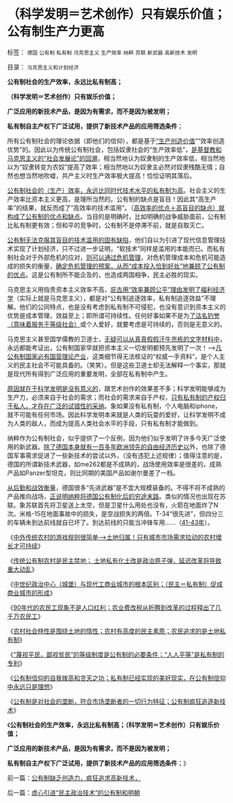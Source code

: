 # （科学发明＝艺术创作）只有娱乐价值；公有制生产力更高

标签： `德国` `公有制` `私有制` `马克思主义` `生产效率` `纳粹` `苏联` `新武器` `高新技术` `发明` 

目录： `马克思主义和计划经济`

**公有制社会的生产效率，永远比私有制高；**

**（科学发明＝艺术创作）只有娱乐价值；**

**广泛应用的新技术产品，是因为有需求，而不是因为被发明；**

**私有制自主产权下广泛试用，提供了新技术产品的应用筛选条件**；

所有公有制社会的理论依据（即他们的信仰），都是基于[“生产创造价值](../../../2011/7/21/“原始共产主义”就是原始奴隶制.md)”“效率创造优势”的。因此以为传统公有制社会，包括奴隶社会的“生产效率低”，[是基督教和马克思主义的“社会发展论”的回溯](../../../2010/10/31/马克思，斯宾格勒，汤因比，斯塔夫里阿诺斯的“进化论”.md)，相当然地认为奴隶制的生产效率低，相当然地以为“奴隶转变为农奴”提高了效率；相当然地以为奴隶主必然对奴隶残酷无情；自然也想当然地吹嘘，共产主义时生产效率极大提高！恰恰证明其落后。

[公有制社会的（生产）效率，永远比同时代技术水平的私有制为高](../../../2010/10/31/奴隶制比自由社会更有生产效率.md)。社会主义的生产效率比资本主义更高，是理所当然的。公有制的缺点是盲目！因此其“高生产率”的结果，就反而成了“高效率的技术滥用”。（[高效率的优点＋高盲目的缺点）就构成了公有制的优点和缺点](../../../2011/10/18/“阶级斗争”是对平民生命财产的宣战令.md)。当目的是明确时，比如明确的战争威胁面前，公有制比私有制更有效；但和平的竞争时，公有制不是停滞不前，就是自取灭亡。

[公有制无法克服其盲目的技术滥用的固有缺陷](../../../2011/11/7/公有制低效益必须成本转移，“灾难　or&nbsp;侵略”必居其一.md)，他们自以为引进了现代信息管理技术实现了计划经济，只不过进一步证明，“软技术”同样是滥用的本能而已。而私有制社会对于外部危机的应对，[则可以通过危机管理](../../../2010/1/21/国家是危机管理的工具.md)，对危机管理成本和危机可能造成的损失的衡量，[确定危机管理的预案，从而“成本投入恰到好处”地兼顾了公有制的优点](../../../2009/5/16/市场和经济中的危机干预.md)。这是公有制所不能企及的，也造成两国相争，民主必胜的现实。

马克思主义用指责资本主义效率不高，[庇古用“效率兼顾公平”理由发明了福利经济学](../../../2011/1/25/凯恩斯是庇古的“通往奴役之路”.md)（实际上就是马克思主义），都是对“公有制追逐效率，私有制追逐效益”不理解。他们的公同特点，也是没有考虑到私有制不可侵犯，也没有意识到资本主义的优势是成本管理，效益至上；即所谓可持续性。任何好事如果不是为[了沽名钓誉（意味着服务于等级社会）](../../../2011/11/16/公有制仇富“贫富差距”的含义.md)或个人爱好，就要考虑是可持续的，否则是无意义的。

马克思主义甚至国学儒教的卫道士，[无疑可以从真真假假汗牛充栋的文字材料中](../../../2010/4/13/历史的细考权威没有“更权威”的发言权.md)，永远都能考证出，公有制国家早就把资本主义一切发明都预先发明了一次！——>[凡公有制国家必有国营理论产业](../../../2009/7/27/实用主义的现代愚民制造业.md)，这类细节得无法核证的“权威一手资料”，是个人主义的民主社会不可能具备的。（笑笑）。但是这些卫道士却无法解释一个事实，那就是现代所有得到广泛应用的重要发明，全部在私有制中产生。

[原因就在于科学发明是没有意义的](../../../2010/6/14/科学技术发明是第一自杀推动力.md)，跟艺术创作的效果差不多；科学发明能够成为生产力，必须来自于社会的需求；而社会的需求来自于产权，[只有私有制的产权归于私人，才存在广泛的试错性的采纳](../../../2009/11/28/人类科学探索历程的经济学视角.md)。象如果没有私有制，个人电脑和iphone，就不可能有任何市场。因此科学发明本来就是人类的玩耍的爱好，让科学发明不成为人类的敌人，而成为提高人类社会水平的手段，只有私有制才能做到。

纳粹作为公有制社会，似乎提供了一个反例，因为他们似乎发明了许多今天广泛使用的新武器。[除了德国本身就有一百多年欧洲领先的自由经济历史以](../../../2009/12/13/希特勒德国低效地浪费了百年市场经济的积累.md)外，也除了德国军事需求促进了一些新技术的尝试以外，（没有违犯上述规律）；值得注意的是，德国的所谓新技术武器，如me262都是不成熟的，战场使用效率是很差的，成熟产品如Panzer型坦克，则比同期的美国产品如谢尔曼差了一档。

[从后勤和战效衡量](../../../2009/2/1/国家兴亡，与军事无关.md)，德国很多“先进武器”是不宜大规模装备的。不得不将不成熟的产品推向战场，[正说明纳粹将德国公有制化后的穷途末路](http://darthvad.blog.163.com/blog/static/5339947020106298644478/)。类似的情况也出现在苏联。象苏联首先将卫星送上太空，但是卫星什么用处也没有，火箭在地面炸了N次。米格-15在地面事故中的损失，是空战损失的两倍。T-34“很先进”，但四分三的车辆未到达前线就自已坏了。到达前线的只能当冲锋车用……（[41-43年](http://blog.sina.com.cn/u/5563a64d0100g7jo)）。

《[中外传统农村的游戏规则很简单——>土地归属！只有城市市场需求拉动的农村增长才可持续](../../../2011/11/17/中外传统农村的革命游戏规则.md)》

《[传统公有制农村是民主禁地；
土地私有化土改是政治原子弹，延迟改革将导致重大动乱](../../../2011/11/18/延误农村土地私有化改革，将酝酿重大动乱.md)》

《[中世纪政治中心（城堡）与现代工商业城市的根本区别；（民主＝私有制）促成商业城市的形成](../../../2011/11/18/城堡不是城市；民主必须从城市私有制开始.md)》

《[90年代的农民工现象不是人口红利；农业费改税从折腾到改革的过程释出了几千万农民工](../../../2011/11/18/农民工不因人口红利，农业费改税过程关系重大.md)》

《[农村社会特性是围绕土地的惰性；农村有高度的民主素质；农民追求的是土地私有制](../../../2011/11/18/农村的社会特性是围绕土地的惰性.md)》

《[“蔑视平民，鄙视贫民”的等级制度是公有制的必要条件；“人人平等”是私有制的专利](../../../2011/11/19/“人人平等”是私有制的专利.md)》

《[公有制信仰的自我拨高和贪天之功；私有制已经实现的美好现实，在公有制信仰中永远只是理想](../../../2011/11/19/私有制的美好现实是共产主义远大的理想.md)》

《[公有制是对社会的垄断，符合市场垄断者的一切行为特征；公有制疯狂追逐新技术](../../../2011/11/19/公有制缺乏创造力，疯狂追求高新技术，.md)》

《**公有制社会的生产效率，永远比私有制高；（科学发明＝艺术创作）只有娱乐价值；**

**广泛应用的新技术产品，是因为有需求，而不是因为被发明；**

**私有制自主产权下广泛试用，提供了新技术产品的应用筛选条件**；》

前一篇：[公有制缺乏创造力，疯狂追求高新技术，](../../../2011/11/19/公有制缺乏创造力，疯狂追求高新技术，.md)

后一篇：[虚心引进“民主政治技术”的公有制和明朝](../../../2011/11/20/虚心引进“民主政治技术”的公有制和明朝.md)